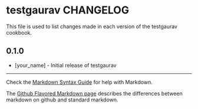testgaurav CHANGELOG
====================

This file is used to list changes made in each version of the testgaurav cookbook.

0.1.0
-----
- [your_name] - Initial release of testgaurav

- - -
Check the [Markdown Syntax Guide](http://daringfireball.net/projects/markdown/syntax) for help with Markdown.

The [Github Flavored Markdown page](http://github.github.com/github-flavored-markdown/) describes the differences between markdown on github and standard markdown.
